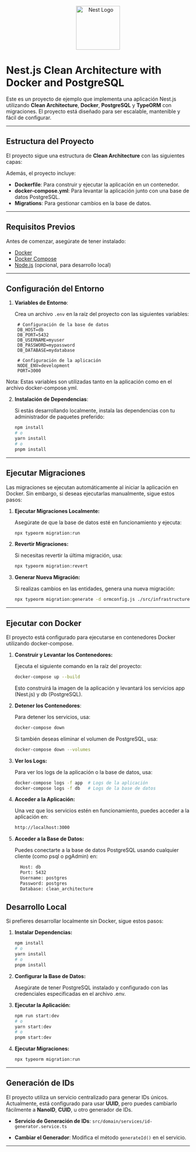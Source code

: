 <p align="center">
  <a href="http://nestjs.com/" target="blank"><img src="https://nestjs.com/img/logo-small.svg" width="120" alt="Nest Logo" /></a>
</p>


# Nest.js Clean Architecture with Docker and PostgreSQL

Este es un proyecto de ejemplo que implementa una aplicación Nest.js utilizando **Clean Architecture**, **Docker**, **PostgreSQL** y **TypeORM** con migraciones. El proyecto está diseñado para ser escalable, mantenible y fácil de configurar.

---

## **Estructura del Proyecto**

El proyecto sigue una estructura de **Clean Architecture** con las siguientes capas:






Además, el proyecto incluye:

- **Dockerfile**: Para construir y ejecutar la aplicación en un contenedor.
- **docker-compose.yml**: Para levantar la aplicación junto con una base de datos PostgreSQL.
- **Migrations**: Para gestionar cambios en la base de datos.

---

## **Requisitos Previos**

Antes de comenzar, asegúrate de tener instalado:

- [Docker](https://www.docker.com/)
- [Docker Compose](https://docs.docker.com/compose/)
- [Node.js](https://nodejs.org/) (opcional, para desarrollo local)

---

## **Configuración del Entorno**

1. **Variables de Entorno**:

   Crea un archivo `.env` en la raíz del proyecto con las siguientes variables:

   ```env
    # Configuración de la base de datos
    DB_HOST=db
    DB_PORT=5432
    DB_USERNAME=myuser
    DB_PASSWORD=mypassword
    DB_DATABASE=mydatabase

    # Configuración de la aplicación
    NODE_ENV=development
    PORT=3000
   ```

Nota: Estas variables son utilizadas tanto en la aplicación como en el archivo docker-compose.yml.

2. **Instalación de Dependencias**:

    Si estás desarrollando localmente, instala las dependencias con tu administrador de paquetes preferido:

    ```bash
    npm install
    # o
    yarn install
    # o
    pnpm install
    ```

---

**Ejecutar Migraciones**
------------------------

Las migraciones se ejecutan automáticamente al iniciar la aplicación en Docker. Sin embargo, si deseas ejecutarlas manualmente, sigue estos pasos:

1.  **Ejecutar Migraciones Localmente:**
    
    Asegúrate de que la base de datos esté en funcionamiento y ejecuta:
    ```bash
    npx typeorm migration:run
    ```
2.  **Revertir Migraciones:** 
    
    Si necesitas revertir la última migración, usa:
    ```bash
    npx typeorm migration:revert
    ```
3.  **Generar Nueva Migración:** 

    Si realizas cambios en las entidades, genera una nueva migración:
    ```bash
    npx typeorm migration:generate -d ormconfig.js ./src/infrastructure/persistence/migrations/initial-migration
    ```

---

**Ejecutar con Docker**
-----------------------

El proyecto está configurado para ejecutarse en contenedores Docker utilizando docker-compose.

1. **Construir y Levantar los Contenedores:** 
    
    Ejecuta el siguiente comando en la raíz del proyecto:
    ```bash
    docker-compose up --build
    ```
    Esto construirá la imagen de la aplicación y levantará los servicios app (Nest.js) y db (PostgreSQL).

2. **Detener los Contenedores**: 

    Para detener los servicios, usa:
    ```bash
    docker-compose down
    ```
    Si también deseas eliminar el volumen de PostgreSQL, usa:
    ```bash
    docker-compose down --volumes
    ```

3. **Ver los Logs:**

    Para ver los logs de la aplicación o la base de datos, usa:
    ```bash
    docker-compose logs -f app  # Logs de la aplicación
    docker-compose logs -f db   # Logs de la base de datos
    ```

4. **Acceder a la Aplicación:**
  
    Una vez que los servicios estén en funcionamiento, puedes acceder a la aplicación en:
    ```bash
    http://localhost:3000
    ```

5. **Acceder a la Base de Datos:**

    Puedes conectarte a la base de datos PostgreSQL usando cualquier cliente (como psql o pgAdmin) en: 
    ```bash
      Host: db
      Port: 5432
      Username: postgres
      Password: postgres
      Database: clean_architecture
    ```

**Desarrollo Local**
--------------------

Si prefieres desarrollar localmente sin Docker, sigue estos pasos:

1. **Instalar Dependencias:**

    ```bash
    npm install
    # o
    yarn install
    # o
    pnpm install
    ```

2. **Configurar la Base de Datos:**

    Asegúrate de tener PostgreSQL instalado y configurado con las credenciales especificadas en el archivo .env.

3. **Ejecutar la Aplicación:**

    ```bash
    npm run start:dev
    # o
    yarn start:dev
    # o
    pnpm start:dev
    ```

4. **Ejecutar Migraciones:**

    ```bash
    npx typeorm migration:run
    ```

---

**Generación de IDs**
---------------------

El proyecto utiliza un servicio centralizado para generar IDs únicos. Actualmente, está configurado para usar **UUID**, pero puedes cambiarlo fácilmente a **NanoID**, **CUID**, u otro generador de IDs.

*   **Servicio de Generación de IDs**: `src/domain/services/id-generator.service.ts`
    
*   **Cambiar el Generador**: Modifica el método `generateId()` en el servicio.

---



<!--  npx typeorm migration:generate -d ormconfig.js src/infrastructure/persistence/migrations/initial-migration -->


<!-- listo teniendo en cuenta  toda mi arquitectura que hemos creado si quiero usar el patron Result para manejar mis respuestas y errores como lo puedo hacer -->


<!-- pnpm test test/architecture.spec.ts -->